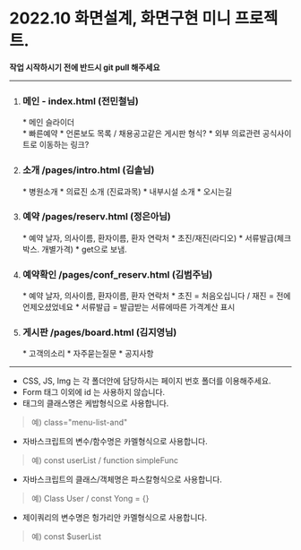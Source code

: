 <h1>2022.10 화면설계, 화면구현 미니 프로젝트.</h1>
<strong>작업 시작하시기 전에 반드시 git pull 해주세요</strong>
  

  
---------------
  
1. <h3>메인 - index.html (전민철님)</h3>
    * 메인 슬라이더  <br />
    * 빠른예약  
    * 언론보도 목록 / 채용공고같은 게시판 형식?  
    * 외부 의료관련 공식사이트로 이동하는 링크?  
  
2. <h3>소개 /pages/intro.html (김솔님)</h3>
    * 병원소개  
    * 의료진 소개 (진료과목)  
    * 내부시설 소개  
    * 오시는길  
  
3. <h3>예약 /pages/reserv.html (정은아님)</h3>
    * 예약 날자, 의사이름, 환자이름, 환자 연락처  
    * 초진/재진(라디오)  
    * 서류발급(체크박스. 개별가격)  
    * get으로 보냄.  
  
4. <h3>예약확인 /pages/conf_reserv.html (김범주님)</h3>
    * 예약 날자, 의사이름, 환자이름, 환자 연락처  
    * 초진 = 처음오십니다 / 재진 = 전에 언제오셨었네요  
    * 서류발급 = 발급받는 서류에따른 가격계산 표시  
  
5. <h3>게시판 /pages/board.html (김지영님)</h3> 
    * 고객의소리  
    * 자주묻는질문  
    * 공지사항  
  
---------------
  
* CSS, JS, Img 는 각 폴더안에 담당하시는 페이지 번호 폴더를 이용해주세요.
* Form 태그 이외에 id 는 사용하지 않습니다.
* 태그의 클래스명은 케밥형식으로 사용합니다. 
>   예) class="menu-list-and"
* 자바스크립트의 변수/함수명은 카멜형식으로 사용합니다.
>   예) const userList / function simpleFunc
* 자바스크립트의 클래스/객체명은 파스칼형식으로 사용합니다. 
>   예) Class User / const Yong = {}
* 제이쿼리의 변수명은 헝가리안 카멜형식으로 사용합니다.
>   예) const $userList
